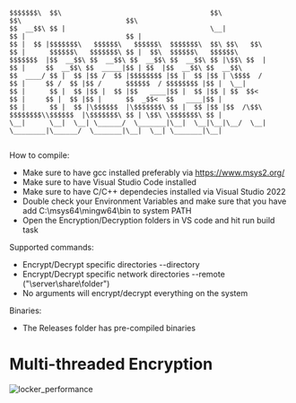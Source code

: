 ```
$$$$$$$\  $$\                                     $$\                 $$\                          $$\                           
$$  __$$\ $$ |                                    \__|                $$ |                         $$ |                          
$$ |  $$ |$$$$$$$\   $$$$$$\   $$$$$$\  $$$$$$$\  $$\ $$\   $$\       $$ |      $$$$$$\   $$$$$$$\ $$ |  $$\  $$$$$$\   $$$$$$\  
$$$$$$$  |$$  __$$\ $$  __$$\ $$  __$$\ $$  __$$\ $$ |\$$\ $$  |      $$ |     $$  __$$\ $$  _____|$$ | $$  |$$  __$$\ $$  __$$\ 
$$  ____/ $$ |  $$ |$$ /  $$ |$$$$$$$$ |$$ |  $$ |$$ | \$$$$  /       $$ |     $$ /  $$ |$$ /      $$$$$$  / $$$$$$$$ |$$ |  \__|
$$ |      $$ |  $$ |$$ |  $$ |$$   ____|$$ |  $$ |$$ | $$  $$<        $$ |     $$ |  $$ |$$ |      $$  _$$<  $$   ____|$$ |      
$$ |      $$ |  $$ |\$$$$$$  |\$$$$$$$\ $$ |  $$ |$$ |$$  /\$$\       $$$$$$$$\\$$$$$$  |\$$$$$$$\ $$ | \$$\ \$$$$$$$\ $$ |      
\__|      \__|  \__| \______/  \_______|\__|  \__|\__|\__/  \__|      \________|\______/  \_______|\__|  \__| \_______|\__|      
                                                                                                                                 
```                                                                                                                                 
How to compile:

- Make sure to have gcc installed preferably via https://www.msys2.org/
- Make sure to have Visual Studio Code installed
- Make sure to have C/C++ dependecies installed via Visual Studio 2022
- Double check your Environment Variables and make sure that you have add C:\msys64\mingw64\bin to system PATH
- Open the Encryption/Decryption folders in VS code and hit run build task

Supported commands:

- Encrypt/Decrypt specific directories --directory <PATH>
- Encrypt/Decrypt specific network directories --remote <PATH> ("\\server\share\folder")
- No arguments will encrypt/decrypt everything on the system

Binaries:

- The Releases folder has pre-compiled binaries

  
# Multi-threaded Encryption
![locker_performance](https://github.com/user-attachments/assets/4488892e-95d2-4089-83e0-6781863bf0ce)
